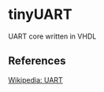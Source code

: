 # tinyUART
UART core written in VHDL




## References

[Wikipedia: UART](https://en.wikipedia.org/wiki/Universal_asynchronous_receiver-transmitter)
